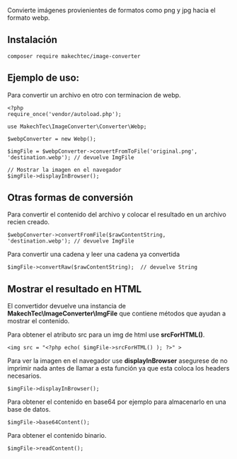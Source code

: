 Convierte imágenes provienientes de formatos como png y jpg hacia el formato webp.

## Instalación ##

    composer require makechtec/image-converter

## Ejemplo de uso: ##

Para convertir un archivo en otro con terminacion de webp.

    <?php
    require_once('vendor/autoload.php');

    use MakechTec\ImageConverter\Converter\Webp;

    $webpConverter = new Webp();

    $imgFile = $webpConverter->convertFromToFile('original.png', 'destination.webp'); // devuelve ImgFile

    // Mostrar la imagen en el navegador
    $imgFile->displayInBrowser();

## Otras formas de conversión ##

Para convertir el contenido del archivo y colocar el resultado en un archivo recien creado.

    $webpConverter->convertFromFile($rawContentString, 'destination.webp'); // devuelve ImgFile

Para convertir una cadena y leer una cadena ya convertida

    $imgFile->convertRaw($rawContentString);  // devuelve String

## Mostrar el resultado en HTML ##

El convertidor devuelve una instancia de __MakechTec\ImageConverter\ImgFile__ que contiene métodos 
que ayudan a mostrar el contenido.

Para obtener el atributo src para un img de html use __srcForHTML()__.

    <img src = "<?php echo( $imgFile->srcForHTML() ); ?>" >

Para ver la imagen en el navegador use __displayInBrowser__ asegurese de no imprimir nada antes
de llamar a esta función ya que esta coloca los headers necesarios.

    $imgFile->displayInBrowser();

Para obtener el contenido en base64 por ejemplo para almacenarlo en una base de datos.

    $imgFile->base64Content();

Para obtener el contenido binario.

    $imgFile->readContent();




